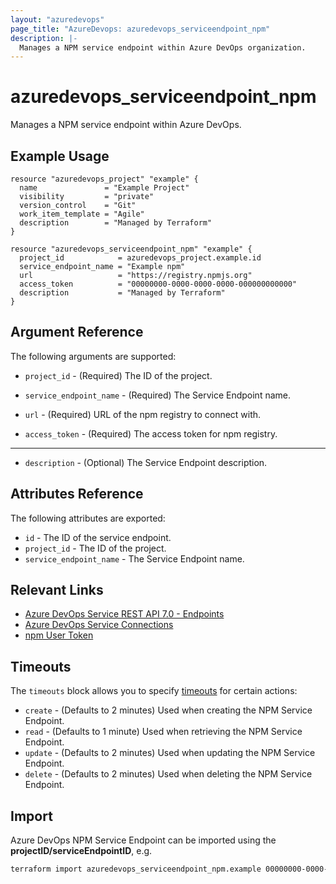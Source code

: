 ```yaml
---
layout: "azuredevops"
page_title: "AzureDevops: azuredevops_serviceendpoint_npm"
description: |-
  Manages a NPM service endpoint within Azure DevOps organization.
---
```


# azuredevops_serviceendpoint_npm

Manages a NPM service endpoint within Azure DevOps.

## Example Usage

```hcl
resource "azuredevops_project" "example" {
  name               = "Example Project"
  visibility         = "private"
  version_control    = "Git"
  work_item_template = "Agile"
  description        = "Managed by Terraform"
}

resource "azuredevops_serviceendpoint_npm" "example" {
  project_id            = azuredevops_project.example.id
  service_endpoint_name = "Example npm"
  url                   = "https://registry.npmjs.org"
  access_token          = "00000000-0000-0000-0000-000000000000"
  description           = "Managed by Terraform"
}
```

## Argument Reference

The following arguments are supported:

* `project_id` - (Required) The ID of the project.

* `service_endpoint_name` - (Required) The Service Endpoint name.

* `url` - (Required) URL of the npm registry to connect with.

* `access_token` - (Required) The access token for npm registry.

---

* `description` - (Optional) The Service Endpoint description.

## Attributes Reference

The following attributes are exported:

* `id` - The ID of the service endpoint.
* `project_id` - The ID of the project.
* `service_endpoint_name` - The Service Endpoint name.

## Relevant Links

- [Azure DevOps Service REST API 7.0 - Endpoints](https://docs.microsoft.com/en-us/rest/api/azure/devops/serviceendpoint/endpoints?view=azure-devops-rest-7.0)
- [Azure DevOps Service Connections](https://docs.microsoft.com/en-us/azure/devops/pipelines/library/service-endpoints?view=azure-devops&tabs=yaml)
- [npm User Token](https://docs.npmjs.com/about-access-tokens)

## Timeouts

The `timeouts` block allows you to specify [timeouts](https://developer.hashicorp.com/terraform/language/resources/syntax#operation-timeouts) for certain actions:

* `create` - (Defaults to 2 minutes) Used when creating the NPM Service Endpoint.
* `read` - (Defaults to 1 minute) Used when retrieving the NPM Service Endpoint.
* `update` - (Defaults to 2 minutes) Used when updating the NPM Service Endpoint.
* `delete` - (Defaults to 2 minutes) Used when deleting the NPM Service Endpoint.

## Import

Azure DevOps NPM Service Endpoint can be imported using the **projectID/serviceEndpointID**, e.g.

```sh
terraform import azuredevops_serviceendpoint_npm.example 00000000-0000-0000-0000-000000000000/00000000-0000-0000-0000-000000000000
```
